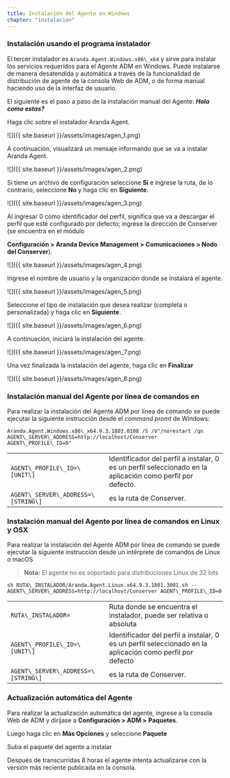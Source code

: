 ```yaml
---
title: Instalación del Agente en Windows
chapter: "instalacion"
---
```


### Instalación usando el programa instalador

El tercer instalador es `Aranda.Agent.Windows.x86\_x64` y sirve para instalar los servicios requeridos para el Agente ADM en Windows.
Puede instalarse de manera desatendida y automática a través de la funcionalidad de distribución de agente de la consola Web de ADM, o de forma manual haciendo uso de la interfaz de usuario.

El siguiente es el paso a paso de la instalación manual del Agente: _**Hola como estas?**_

Haga clic sobre el instalador Aranda Agent.

![]({{ site.baseurl }}/assets/images/agen_1.png)

A continuación, visualizará un mensaje informando que se va a instalar Aranda Agent.

![]({{ site.baseurl }}/assets/images/agen_2.png)

Si tiene un archivo de configuración seleccione **Sí** e ingrese la ruta, de lo contrario, seleccione **No** y haga clic en **Siguiente**.

![]({{ site.baseurl }}/assets/images/agen_3.png)

Al ingresar 0 como identificador del perfil, significa que va a descargar el perfil que esté configurado por defecto; ingrese la dirección de Conserver \(se encuentra en el módulo

  **Configuración &gt; Aranda Device Management &gt; Comunicaciones &gt; Nodo del Conserver**\).

![]({{ site.baseurl }}/assets/images/agen_4.png)

Ingrese el nombre de usuario y la organización donde se instalará el agente.

![]({{ site.baseurl }}/assets/images/agen_5.png)

Seleccione el tipo de instalación que desea realizar \(completa o personalizada\) y haga clic en **Siguiente**.

![]({{ site.baseurl }}/assets/images/agen_6.png)

A continuación, iniciará la instalación del agente.

![]({{ site.baseurl }}/assets/images/agen_7.png)

Una vez finalizada la instalación del agente, haga clic en **Finalizar**

![]({{ site.baseurl }}/assets/images/agen_8.png)

### Instalación manual del Agente por línea de comandos en

Para realizar la instalación del Agente ADM por línea de comando se puede ejecutar la siguiente instrucción desde el _command promt_ de Windows:

```
Aranda.Agent.Windows.x86\_x64.9.3.1803.0108 /S /V"/norestart /qn AGENT\_SERVER\_ADDRESS=http://localhost/Conserver AGENT\_PROFILE\_ID=0"
```

| | |
| :-- | :-- |
| `AGENT\_PROFILE\_ID=\[UNIT\]` | Identificador del perfil a instalar, 0 es un perfil seleccionado en la aplicación como perfil por defecto. |
| `AGENT\_SERVER\_ADDRESS=\[STRING\]` | es la ruta de Conserver. |

### Instalación manual del Agente por línea de comandos en Linux y OSX

Para realizar la instalación del Agente ADM por línea de comando se puede ejecutar la siguiente instrucción desde un intérprete de comandos de Linux o macOS

> **Nota:** El agente no es soportado para distribuciones Linux de 32 bits

```
sh RUTA\_INSTALADOR/Aranda.Agent.Linux.x64.9.3.1801.3001.sh -- AGENT\_SERVER\_ADDRESS=http://localhost/Conserver AGENT\_PROFILE\_ID=0
```

| | |
| :-- | :-- |
| `RUTA\_INSTALADOR=` | Ruta donde se encuentra el instalador, puede ser relativa o absoluta |
| `AGENT\_PROFILE\_ID=\[UNIT\]` | Identificador del perfil a instalar, 0 es un perfil seleccionado en la aplicación como perfil por defecto |
| `AGENT\_SERVER\_ADDRESS=\[STRING\]` | es la ruta de Conserver. |

### Actualización automática del Agente

Para realizar la actualización automática del agente, ingrese a la consola Web de ADM y diríjase a
**Configuración &gt; ADM &gt;** **Paquetes**.

Luego haga clic en **Más Opciones** y seleccione **Paquete**

Suba el paquete del agente a instalar

Después de transcurridas 8 horas el agente intenta actualizarse con la versión más reciente publicada en la consola.

